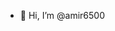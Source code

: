 - 👋 Hi, I’m @amir6500

<!---
amir6500/amir6500 is a ✨ special ✨ repository because its `README.md` (this file) appears on your GitHub profile.
You can click the Preview link to take a look at your changes.
--->
